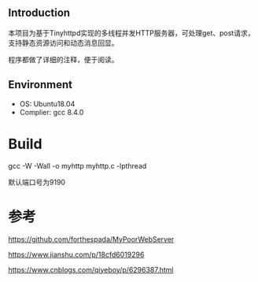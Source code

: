 ## Introduction

本项目为基于Tinyhttpd实现的多线程并发HTTP服务器，可处理get、post请求，支持静态资源访问和动态消息回显。

程序都做了详细的注释，便于阅读。

## Environment

* OS: Ubuntu18.04
* Complier: gcc 8.4.0

# Build

gcc -W -Wall -o myhttp myhttp.c -lpthread

默认端口号为9190

# 参考

https://github.com/forthespada/MyPoorWebServer

https://www.jianshu.com/p/18cfd6019296

https://www.cnblogs.com/qiyeboy/p/6296387.html